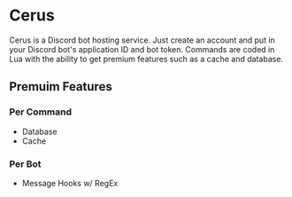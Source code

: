 # Cerus

Cerus is a Discord bot hosting service. Just create an account and put in your Discord bot's application ID and bot token.
Commands are coded in Lua with the ability to get premium features such as a cache and database.

## Premuim Features

### Per Command

- Database
- Cache

### Per Bot

- Message Hooks w/ RegEx
